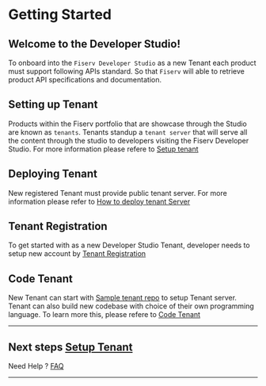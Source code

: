 # Getting Started

## Welcome to the Developer Studio!

To onboard into the `Fiserv Developer Studio` as a new Tenant each product must support following APIs standard. So that `Fiserv` will able to retrieve product API specifications and documentation.
 
## Setting up Tenant

Products within the Fiserv portfolio that are showcase through the Studio are known as `tenants`.  Tenants standup a `tenant server` that will serve all the content through the studio to developers visiting the Fiserv Developer Studio.
For more information please refere to [Setup tenant](?path=docs/getting-started/setup-tenant/setup-tenant.md)


## Deploying Tenant

New registered Tenant must provide public tenant server.
For more information please refer to [How to deploy tenant Server](?path=docs/getting-started/setup-tenant/deploy-tenant.md)


## Tenant Registration

To get started with as a new Developer Studio Tenant, developer needs to setup new account by [Tenant Registration](?path=docs/getting-started/setup-tenant/register-tenant.md)


## Code Tenant
New Tenant can start with [Sample tenant repo](https://github.com/fiserv/sample-tenant) to setup Tenant server. Tenant can also build new codebase with choice of their own programming language. To learn more this, please refere to [Code Tenant](?path=docs/getting-started/code-a-tenant/code-tenant.md)
___

##  Next steps [Setup Tenant](?path=docs/getting-started/setup-tenant/setup-tenant.md)


Need Help ?
[FAQ](?path=docs/faq/faq.md)


___


 
